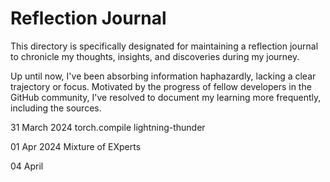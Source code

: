 
# Reflection Journal

This directory is specifically designated for maintaining a reflection journal to chronicle my thoughts, insights, and discoveries during my journey.

Up until now, I've been absorbing information haphazardly, lacking a clear trajectory or focus. Motivated by the progress of fellow developers in the GitHub community, I've resolved to document my learning more frequently, including the sources.

31 March 2024
torch.compile
lightning-thunder

01 Apr 2024
Mixture of EXperts

04 April
